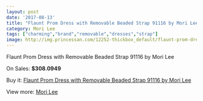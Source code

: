 ```yaml
---
layout: post
date: '2017-08-13'
title: "Flaunt Prom Dress with Removable Beaded Strap 91116 by Mori Lee"
category: Mori Lee
tags: ["charming","brand","removable","dresses","strap"]
image: http://img.princessan.com/12252-thickbox_default/flaunt-prom-dress-with-removable-beaded-strap-91116-by-mori-lee.jpg
---
```

Flaunt Prom Dress with Removable Beaded Strap 91116 by Mori Lee

On Sales: **$308.0949**
<a href="https://www.princessan.com/en/mori-lee/5795-flaunt-prom-dress-with-removable-beaded-strap-91116-by-mori-lee.html"><amp-img layout="responsive" width="600" height="600" src="//img.princessan.com/12252-thickbox_default/flaunt-prom-dress-with-removable-beaded-strap-91116-by-mori-lee.jpg" alt="Flaunt Prom Dress with Removable Beaded Strap 91116 by Mori Lee 0" /></a>

Buy it: [Flaunt Prom Dress with Removable Beaded Strap 91116 by Mori Lee](https://www.princessan.com/en/mori-lee/5795-flaunt-prom-dress-with-removable-beaded-strap-91116-by-mori-lee.html "Flaunt Prom Dress with Removable Beaded Strap 91116 by Mori Lee")

View more: [Mori Lee](https://www.princessan.com/en/46-mori-lee "Mori Lee")